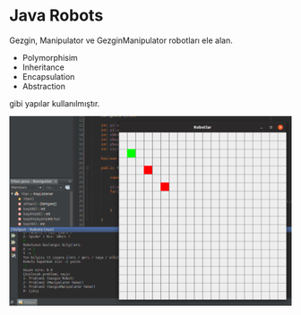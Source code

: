 # Java Robots

Gezgin, Manipulator ve GezginManipulator robotları ele alan. 

- Polymorphisim
- Inheritance
- Encapsulation
- Abstraction

gibi yapılar kullanılmıştır.

![robots](.kaynaklar/robots.png)
